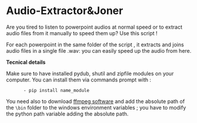 # Audio-Extractor&Joner

Are you tired to listen to powerpoint audios at normal speed or to extract audio files from it manually to speed them up? Use this script ! 

For each powerpoint in the same folder of the script , it extracts and joins audio files in a single file .wav: you can easily speed up the audio from here. 

<b>Tecnical details </b>

Make sure to have installed pydub, shutil and zipfile modules on your computer.
You can install them via commands prompt with :
<figure><pre><code> - pip install name_module </code></pre></figure>

You need also to download [ffmpeg software](https://ffmpeg.org/download.html) and add the absolute path of the <code>\bin</code> folder to the windows environment variables ; you have to modify the python path variable adding the absolute path.

